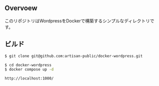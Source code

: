 ## Overvoew
このリポジトリはWordpressをDockerで構築するシンプルなディレクトリです。

## ビルド
```bash
$ git clone git@github.com:artisan-public/docker-wordpress.git
```

```bash
$ cd docker-wordpress
$ docker compose up -d
```

```bash
http://localhost:1000/
```